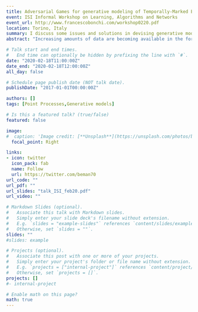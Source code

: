 ```yaml
---
title: Adversarial Games for generative modeling of Temporally-Marked Event Sequences
event: ISI Informal Workshop on Learning, Algorithms and Networks 
event_url: http://www.francescobonchi.com/workshop0220.pdf
location: Torino, Italy
summary: I discuss some issues and solutions in devising generative models for marked temporal poin processes.
abstract: "Increasing amounts of data are becoming available in the form of “asynchronous” sequences of event records, associated each with a content and a temporal mark, e.g. sequences of activities on social media, clickstream data, user interaction logs, point-of-interest trajectories, business process logs, application logs and IoT logs, to name a few. Such a kind of data are more general than classic time series, as the lapse of time between consecutive events in a sequence may be an arbitrary continuous value. Usually, events in the same sequence exhibit hidden correlations (e.g., an event can cause or prevent the occurrence of certain kinds of events in the future). Generative models constitute a powerful and versatile means for analysing such data (e.g., by supporting variegate key tasks, such as data completion, data denoising, simulation analyses), as well as for enabling the very generation of new data instances (e.g., for preventing information leakage). In particular, if devised in a conditional fashion, these models can be exploited to predict which events will happen in the remainder of a given (unfinished) sequence and when, based on the sequence’s history. Different kinds of neural generative models have been used in the last years for analysing sequence data, which range from Recurrent Neural Networks (RNNs), to Self- attention models, to more sophisticated frameworks like Variational Auto-encoders (VAEs) and Generative Adversarial Networks (GANs). In particular, basic GAN frameworks implement a sort min-max game, where a “discriminator” sub-net is trained to distinguish real data instances from those produced by a “generator” sub-net, which is trained instead to fool the former sub-net."

# Talk start and end times.
#   End time can optionally be hidden by prefixing the line with `#`.
date: "2020-02-18T11:00:00Z"
date_end: "2020-02-18T12:00:00Z"
all_day: false

# Schedule page publish date (NOT talk date).
publishDate: "2017-01-01T00:00:00Z"

authors: []
tags: [Point Processes,Generative models]

# Is this a featured talk? (true/false)
featured: false

image:
#  caption: 'Image credit: [**Unsplash**](https://unsplash.com/photos/bzdhc5b3Bxs)'
  focal_point: Right

links:
- icon: twitter
  icon_pack: fab
  name: Follow
  url: https://twitter.com/beman70
url_code: ""
url_pdf: ""
url_slides: "talk_ISI_feb20.pdf"
url_video: ""

# Markdown Slides (optional).
#   Associate this talk with Markdown slides.
#   Simply enter your slide deck's filename without extension.
#   E.g. `slides = "example-slides"` references `content/slides/example-slides.md`.
#   Otherwise, set `slides = ""`.
slides: ""
#slides: example

# Projects (optional).
#   Associate this post with one or more of your projects.
#   Simply enter your project's folder or file name without extension.
#   E.g. `projects = ["internal-project"]` references `content/project/deep-learning/index.md`.
#   Otherwise, set `projects = []`.
projects: []
#- internal-project

# Enable math on this page?
math: true
---
```



